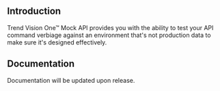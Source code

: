## Introduction

Trend Vision One™ Mock API provides you with the ability to test your API command verbiage against an environment that's not production data to make sure it's designed effectively.

## Documentation

Documentation will be updated upon release.